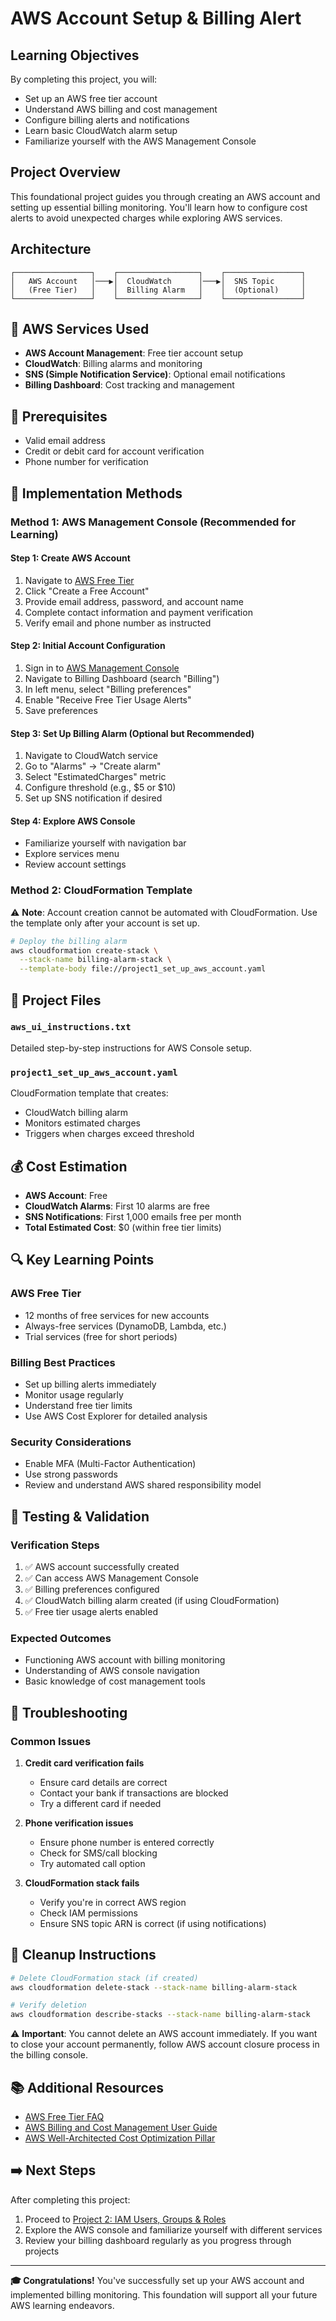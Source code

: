 # AWS Account Setup & Billing Alert

## Learning Objectives
By completing this project, you will:
- Set up an AWS free tier account
- Understand AWS billing and cost management
- Configure billing alerts and notifications
- Learn basic CloudWatch alarm setup
- Familiarize yourself with the AWS Management Console

## Project Overview
This foundational project guides you through creating an AWS account and setting up essential billing monitoring. You'll learn how to configure cost alerts to avoid unexpected charges while exploring AWS services.

## Architecture
```
┌─────────────────┐    ┌──────────────────┐    ┌─────────────────┐
│   AWS Account   │───▶│  CloudWatch      │───▶│  SNS Topic      │
│   (Free Tier)   │    │  Billing Alarm   │    │  (Optional)     │
└─────────────────┘    └──────────────────┘    └─────────────────┘
```

## 🔧 AWS Services Used
- **AWS Account Management**: Free tier account setup
- **CloudWatch**: Billing alarms and monitoring
- **SNS (Simple Notification Service)**: Optional email notifications
- **Billing Dashboard**: Cost tracking and management

## 📝 Prerequisites
- Valid email address
- Credit or debit card for account verification
- Phone number for verification

## 🚀 Implementation Methods

### Method 1: AWS Management Console (Recommended for Learning)

#### Step 1: Create AWS Account
1. Navigate to [AWS Free Tier](https://aws.amazon.com/free/)
2. Click "Create a Free Account"
3. Provide email address, password, and account name
4. Complete contact information and payment verification
5. Verify email and phone number as instructed

#### Step 2: Initial Account Configuration
1. Sign in to [AWS Management Console](https://console.aws.amazon.com/)
2. Navigate to Billing Dashboard (search "Billing")
3. In left menu, select "Billing preferences"
4. Enable "Receive Free Tier Usage Alerts"
5. Save preferences

#### Step 3: Set Up Billing Alarm (Optional but Recommended)
1. Navigate to CloudWatch service
2. Go to "Alarms" → "Create alarm"
3. Select "EstimatedCharges" metric
4. Configure threshold (e.g., $5 or $10)
5. Set up SNS notification if desired

#### Step 4: Explore AWS Console
- Familiarize yourself with navigation bar
- Explore services menu
- Review account settings

### Method 2: CloudFormation Template

⚠️ **Note**: Account creation cannot be automated with CloudFormation. Use the template only after your account is set up.

```bash
# Deploy the billing alarm
aws cloudformation create-stack \
  --stack-name billing-alarm-stack \
  --template-body file://project1_set_up_aws_account.yaml
```

## 📁 Project Files

### `aws_ui_instructions.txt`
Detailed step-by-step instructions for AWS Console setup.

### `project1_set_up_aws_account.yaml`
CloudFormation template that creates:
- CloudWatch billing alarm
- Monitors estimated charges
- Triggers when charges exceed threshold

## 💰 Cost Estimation
- **AWS Account**: Free
- **CloudWatch Alarms**: First 10 alarms are free
- **SNS Notifications**: First 1,000 emails free per month
- **Total Estimated Cost**: $0 (within free tier limits)

## 🔍 Key Learning Points

### AWS Free Tier
- 12 months of free services for new accounts
- Always-free services (DynamoDB, Lambda, etc.)
- Trial services (free for short periods)

### Billing Best Practices
- Set up billing alerts immediately
- Monitor usage regularly
- Understand free tier limits
- Use AWS Cost Explorer for detailed analysis

### Security Considerations
- Enable MFA (Multi-Factor Authentication)
- Use strong passwords
- Review and understand AWS shared responsibility model

## 🧪 Testing & Validation

### Verification Steps
1. ✅ AWS account successfully created
2. ✅ Can access AWS Management Console
3. ✅ Billing preferences configured
4. ✅ CloudWatch billing alarm created (if using CloudFormation)
5. ✅ Free tier usage alerts enabled

### Expected Outcomes
- Functioning AWS account with billing monitoring
- Understanding of AWS console navigation
- Basic knowledge of cost management tools

## 🚨 Troubleshooting

### Common Issues
1. **Credit card verification fails**
   - Ensure card details are correct
   - Contact your bank if transactions are blocked
   - Try a different card if needed

2. **Phone verification issues**
   - Ensure phone number is entered correctly
   - Check for SMS/call blocking
   - Try automated call option

3. **CloudFormation stack fails**
   - Verify you're in correct AWS region
   - Check IAM permissions
   - Ensure SNS topic ARN is correct (if using notifications)

## 🧹 Cleanup Instructions
```bash
# Delete CloudFormation stack (if created)
aws cloudformation delete-stack --stack-name billing-alarm-stack

# Verify deletion
aws cloudformation describe-stacks --stack-name billing-alarm-stack
```

⚠️ **Important**: You cannot delete an AWS account immediately. If you want to close your account permanently, follow AWS account closure process in the billing console.

## 📚 Additional Resources
- [AWS Free Tier FAQ](https://aws.amazon.com/free/free-tier-faqs/)
- [AWS Billing and Cost Management User Guide](https://docs.aws.amazon.com/awsaccountbilling/)
- [AWS Well-Architected Cost Optimization Pillar](https://docs.aws.amazon.com/wellarchitected/latest/cost-optimization-pillar/)

## ➡️ Next Steps
After completing this project:
1. Proceed to [Project 2: IAM Users, Groups & Roles](../project2_iam_user_group_role/)
2. Explore the AWS console and familiarize yourself with different services
3. Review your billing dashboard regularly as you progress through projects

---
**🎓 Congratulations!** You've successfully set up your AWS account and implemented billing monitoring. This foundation will support all your future AWS learning endeavors.
